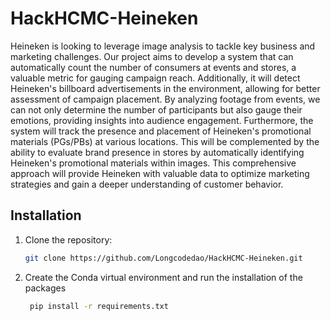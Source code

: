 # HackHCMC-Heineken

Heineken is looking to leverage image analysis to tackle key business and marketing challenges. Our project aims to develop a system that can automatically count the number of consumers at events and stores, a valuable metric for gauging campaign reach. Additionally, it will detect Heineken's billboard advertisements in the environment, allowing for better assessment of campaign placement. By analyzing footage from events, we can not only determine the number of participants but also gauge their emotions, providing insights into audience engagement. Furthermore, the system will track the presence and placement of Heineken's promotional materials (PGs/PBs) at various locations. This will be complemented by the ability to evaluate brand presence in stores by automatically identifying Heineken's promotional materials within images. This comprehensive approach will provide Heineken with valuable data to optimize marketing strategies and gain a deeper understanding of customer behavior.

## Installation

1. Clone the repository:

    ```bash
    git clone https://github.com/Longcodedao/HackHCMC-Heineken.git
    ```
2. Create the Conda virtual environment and run the installation of the packages

   ```bash
    pip install -r requirements.txt
    ```
